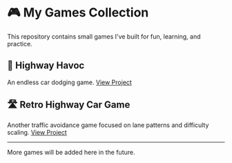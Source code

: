 # 🎮 My Games Collection

This repository contains small games I've built for fun, learning, and practice.

## 🚗 Highway Havoc
An endless car dodging game. [View Project](./Highway-Havoc)

## 🛣️ Retro Highway Car Game
Another traffic avoidance game focused on lane patterns and difficulty scaling. [View Project](./Retro-Highway-Car-Game)

---
More games will be added here in the future.
